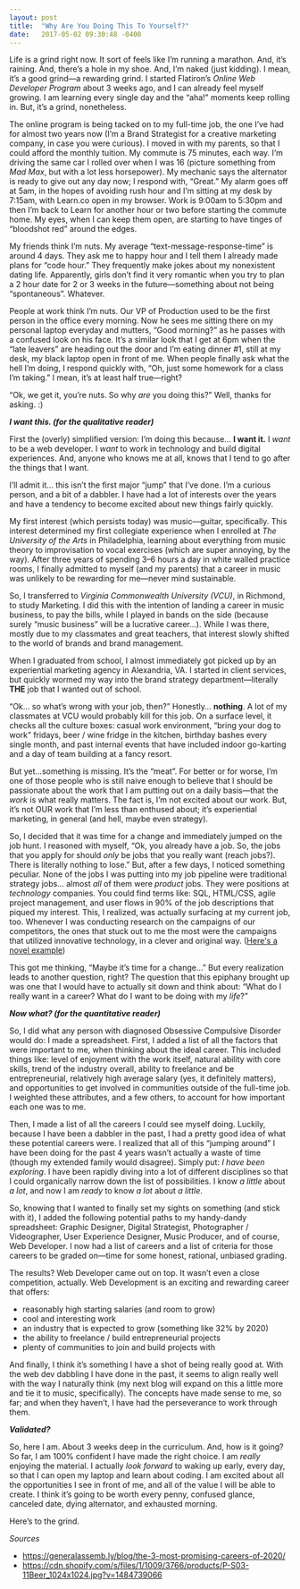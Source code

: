 ```yaml
---
layout: post
title:  "Why Are You Doing This To Yourself?"
date:   2017-05-02 09:30:48 -0400
---
```



Life is a grind right now. It sort of feels like I’m running a marathon. And, it’s raining. And, there’s a hole in my shoe. And, I’m naked (just kidding). I mean, it’s a good grind—a rewarding grind. I started Flatiron’s *Online Web Developer Program* about 3 weeks ago, and I can already feel myself growing. I am learning every single day and the “aha!” moments keep rolling in. But, it’s a grind, nonetheless.

The online program is being tacked on to my full-time job, the one I’ve had for almost two years now (I’m a Brand Strategist for a creative marketing company, in case you were curious). I moved in with my parents, so that I could afford the monthly tuition. My commute is 75 minutes, each way. I’m driving the same car I rolled over when I was 16 (picture something from *Mad Max*, but with a lot less horsepower). My mechanic says the alternator is ready to give out any day now; I respond with, “Great.” My alarm goes off at 5am, in the hopes of avoiding rush hour and I’m sitting at my desk by 7:15am, with Learn.co open in my browser. Work is 9:00am to 5:30pm and then I’m back to Learn for another hour or two before starting the commute home. My eyes, when I can keep them open, are starting to have tinges of “bloodshot red” around the edges.

My friends think I’m nuts. My average “text-message-response-time” is around 4 days. They ask me to happy hour and I tell them I already made plans for “code hour.” They frequently make jokes about my nonexistent dating life. Apparently, girls don’t find it very romantic when you try to plan a 2 hour date for 2 or 3 weeks in the future—something about not being “spontaneous”. Whatever.

People at work think I’m nuts. Our VP of Production used to be the first person in the office every morning. Now he sees me sitting there on my personal laptop everyday and mutters, “Good morning?” as he passes with a confused look on his face. It’s a similar look that I get at 6pm when the “late leavers” are heading out the door and I’m eating dinner #1, still at my desk, my black laptop open in front of me. When people finally ask what the hell I’m doing, I respond quickly with, “Oh, just some homework for a class I’m taking.” I mean, it’s at least half true—right?

“Ok, we get it, you’re nuts. So why *are* you doing this?” Well, thanks for asking. :)

***I want this. (for the qualitative reader)***

First the (overly) simplified version: I’m doing this because… **I want it.** I *want* to be a web developer. I *want* to work in technology and build digital experiences. And, anyone who knows me at all, knows that I tend to go after the things that I want.

I’ll admit it… this isn’t the first major “jump” that I’ve done. I’m a curious person, and a bit of a dabbler. I have had a lot of interests over the years and have a tendency to become excited about new things fairly quickly. 

My first interest (which persists today) was music—guitar, specifically. This interest determined my first collegiate experience when I enrolled at *The University of the Arts* in Philadelphia, learning about everything from music theory to improvisation to vocal exercises (which are super annoying, by the way). After three years of spending 3–6 hours a day in white walled practice rooms, I finally admitted to myself (and my parents) that a career in music was unlikely to be rewarding for me—never mind sustainable. 

So, I transferred to *Virginia Commonwealth University (VCU)*, in Richmond, to study Marketing. I did this with the intention of landing a career in music business, to pay the bills, while I played in bands on the side (because surely “music business” will be a lucrative career...). While I was there, mostly due to my classmates and great teachers, that interest slowly shifted to the world of brands and brand management. 

When I graduated from school, I almost immediately got picked up by an experiential marketing agency in Alexandria, VA. I started in client services, but quickly wormed my way into the brand strategy department—literally **THE** job that I wanted out of school.

“Ok… so what’s wrong with your job, then?” Honestly… **nothing**. A lot of my classmates at VCU would probably kill for this job. On a surface level, it checks all the culture boxes: casual work environment, “bring your dog to work” fridays,  beer / wine fridge in the kitchen, birthday bashes every single month, and past internal events that have included indoor go-karting and a day of team building at a fancy resort.

But yet…something is missing. It’s the “meat”. For better or for worse, I’m one of those people who is still naive enough to believe that I should be passionate about the work that I am putting out on a daily basis—that the *work* is what really matters. The fact is, I’m not excited about our work. But, it’s not OUR work that I’m less than enthused about; it’s experiential marketing, in general (and hell, maybe even strategy).

So, I decided that it was time for a change and immediately jumped on the job hunt. I reasoned with myself, “Ok, you already have a job. So, the jobs that you apply for should *only* be jobs that you really want (reach jobs?). There is literally nothing to lose.” But, after a few days, I noticed something peculiar. None of the jobs I was putting into my job pipeline were traditional strategy jobs… almost *all* of them were *product* jobs. They were positions at *technology* companies. You could find terms like: SQL, HTML/CSS, agile project management, and user flows in 90% of the job descriptions that piqued my interest. This, I realized, was actually surfacing at my current job, too. Whenever I was conducting research on the campaigns of our competitors, the ones that stuck out to me the most were the campaigns that utilized innovative technology, in a clever and original way. ([Here's a novel example](https://www.youtube.com/watch?v=GFVcR760kY8))

This got me thinking, “Maybe it’s time for a change…” But every realization leads to another question, right? The question that this epiphany brought up was one that I would have to actually sit down and think about: “What do I really want in a career? What do I want to be doing with my *life*?”

***Now what? (for the quantitative reader)***

So, I did what any person with diagnosed Obsessive Compulsive Disorder would do: I made a spreadsheet. First, I added a list of all the factors that were important to me, when thinking about the ideal career. This included things like: level of enjoyment with the work itself, natural ability with core skills, trend of the industry overall, ability to freelance and be entrepreneurial, relatively high average salary (yes, it definitely matters), and opportunities to get involved in communities outside of the full-time job. I weighted these attributes, and a few others, to account for how important each one was to me. 

Then, I made a list of all the careers I could see myself doing. Luckily, because I have been a dabbler in the past, I had a pretty good idea of what these potential careers were. I realized that all of this “jumping around” I have been doing for the past 4 years wasn’t actually a waste of time (though my extended family would disagree). Simply put: *I have been exploring*. I have been rapidly diving into a lot of different disciplines so that I could organically narrow down the list of possibilities. I know *a little* about *a lot*, and now I am *ready* to know *a lot* about *a little*. 

So, knowing that I wanted to finally set my sights on something (and stick with it), I added the following potential paths to my handy-dandy spreadsheet: Graphic Designer, Digital Strategist, Photographer / Videographer, User Experience Designer, Music Producer, and of course, Web Developer. I now had a list of careers and a list of criteria for those careers to be graded on—time for some honest, rational, unbiased grading.

The results? Web Developer came out on top. It wasn’t even a close competition, actually. Web Development is an exciting and rewarding career that offers:
* reasonably high starting salaries (and room to grow) 
* cool and interesting work 
* an industry that is expected to grow (something like 32% by 2020)
* the ability to freelance / build entrepreneurial projects
* plenty of communities to join and build projects with

And finally, I think it’s something I have a shot of being really good at. With the web dev dabbling I have done in the past, it seems to align really well with the way I naturally think (my next blog will expand on this a little more and tie it to music, specifically). The concepts have made sense to me, so far; and when they haven’t, I have had the perseverance to work through them.

***Validated?***

So, here I am. About 3 weeks deep in the curriculum. And, how is it going? So far, I am 100% confident I have made the right choice. I am *really* enjoying the material. I actually *look forward* to waking up early, every day, so that I can open my laptop and learn about coding. I am excited about all the opportunities I see in front of me, and all of the value I will be able to create. I think it’s going to be worth every penny, confused glance, canceled date, dying alternator, and exhausted morning.

Here’s to the grind.



*Sources*
* https://generalassemb.ly/blog/the-3-most-promising-careers-of-2020/
* https://cdn.shopify.com/s/files/1/1009/3766/products/P-S03-11Beer_1024x1024.jpg?v=1484739066



